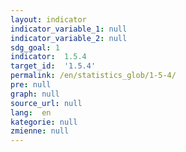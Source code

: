```yaml
---
layout: indicator
indicator_variable_1: null
indicator_variable_2: null
sdg_goal: 1
indicator:  1.5.4
target_id:  '1.5.4'
permalink: /en/statistics_glob/1-5-4/
pre: null
graph: null
source_url: null
lang:  en
kategorie: null
zmienne: null
---
```

